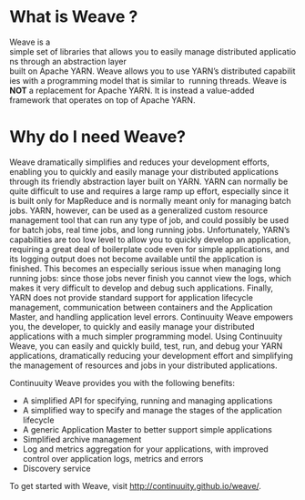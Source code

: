 What is Weave ?
===============

Weave is a simple set of libraries that allows you to easily manage distributed applications through an abstraction layer 
built on Apache YARN. Weave allows you to use YARN’s distributed capabilities with a programming model that is similar to 
running threads. Weave is **NOT** a replacement for Apache YARN.  It is instead a value-added framework that operates on top of Apache YARN.

Why do I need Weave?
=====================
Weave dramatically simplifies and reduces your development efforts, enabling you to quickly and easily manage 
your distributed applications through its friendly abstraction layer built on YARN. YARN can normally be quite difficult to use and requires a large ramp up effort, especially since it is built only for MapReduce and is normally meant only for managing batch jobs. YARN, however, can be used as a generalized custom resource management tool that can run any type of job, and could possibly be used for batch jobs, real time jobs, and long running jobs. Unfortunately, YARN’s capabilities are too low level to allow you to quickly develop an application, requiring a great deal of boilerplate code even for simple applications, and its logging output does not become available until the application is finished. This becomes an especially serious issue when managing long running jobs: since those jobs never finish you cannot view the logs, which makes it very difficult to develop and debug such applications. Finally, YARN does not provide standard support for application lifecycle management, communication between containers and the Application Master, and handling application level errors. Continuuity Weave empowers you, the developer, to quickly and easily manage your distributed applications with a much simpler programming model. Using Continuuity Weave, you can easily and quickly build, test, run, and debug your YARN applications, dramatically reducing your development effort and simplifying the management of resources and jobs in your distributed applications.

Continuuity Weave provides you with the following benefits:

  * A simplified API for specifying, running and managing applications
  * A simplified way to specify and manage the stages of the application lifecycle
  * A generic Application Master to better support simple applications
  * Simplified archive management
  * Log and metrics aggregation for your applications, with improved control over application logs, metrics and errors
  * Discovery service
  
To get started with Weave, visit http://continuuity.github.io/weave/.


